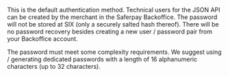 ﻿This is the default authentication method. Technical users for the JSON API can be created by the merchant in the Saferpay Backoffice. The password will not be stored at SIX (only a securely salted hash thereof). There will be no password recovery besides creating a new user / password pair from your Backoffice account.

The password must meet some complexity requirements. We suggest using / generating dedicated passwords with a length of 16 alphanumeric characters (up to 32 characters).